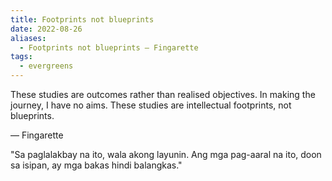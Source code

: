 ```yaml
---
title: Footprints not blueprints
date: 2022-08-26
aliases:
  - Footprints not blueprints — Fingarette
tags:
  - evergreens
---
```

These studies are outcomes rather than realised objectives. In making the journey, I have no aims. These studies are intellectual footprints, not blueprints.

— Fingarette

"Sa paglalakbay na ito, wala akong layunin. Ang mga pag-aaral na ito, doon sa isipan, ay mga bakas hindi balangkas."